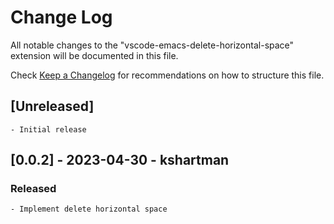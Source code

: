 # Change Log

All notable changes to the "vscode-emacs-delete-horizontal-space" extension will be documented in this file.

Check [Keep a Changelog](http://keepachangelog.com/) for recommendations on how to structure this file.

## [Unreleased]

	- Initial release

## [0.0.2] - 2023-04-30 - kshartman

### Released
	
	- Implement delete horizontal space
	
